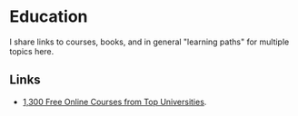 # Education

I share links to courses, books, and in general "learning paths" for multiple topics here.

## Links

- [1,300 Free Online Courses from Top Universities](http://www.openculture.com/freeonlinecourses).

